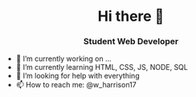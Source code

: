 <h1 align="center"> Hi there 👋</h1>
<h3 align="center"> Student Web Developer </h3>


- 🔭 I’m currently working on ... 
- 🌱 I’m currently learning HTML, CSS, JS, NODE, SQL
- 🤔 I’m looking for help with everything 
- 📫 How to reach me: @w_harrison17
